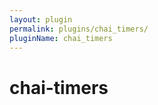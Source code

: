 ```yaml
---
layout: plugin
permalink: plugins/chai_timers/
pluginName: chai_timers
---
```


chai-timers
===========